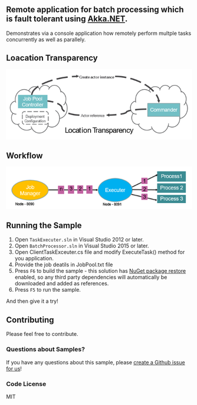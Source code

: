 ﻿## Remote application for batch processing which is fault tolerant using [Akka.NET](http://getakka.net/ "Akka.NET - .NET distributed actor framework"). 
Demonstrates via a console application how remotely perform multple tasks concurrently as well as parallely. 

## Loacation Transparency
![Image of LocationTransparency](/Remote-Application/Location_Transparency.PNG)

## Workflow
![Image of Workflow](/Remote-Application/Remote_Workflow.PNG)

## Running the Sample
1. Open `TaskExecuter.sln` in Visual Studio 2012 or later.
2. Open `BatchProcessor.sln` in Visual Studio 2015 or later.
3. Open ClientTaskExceuter.cs file and modify ExecuteTask() method for you application.
4. Provide the job deatils in JobPool.txt file
5. Press `F6` to build the sample - this solution has [NuGet package restore](http://docs.nuget.org/docs/workflows/using-nuget-without-committing-packages) enabled, so any third party dependencies will automatically be downloaded and added as references.
6. Press `F5` to run the sample.

And then give it a try!

## Contributing

Please feel free to contribute.

### Questions about Samples?

If you have any questions about this sample, please [create a Github issue for us](https://github.com/ERS-HCL/Generic-Batch-Processor/issues)!

### Code License
MIT